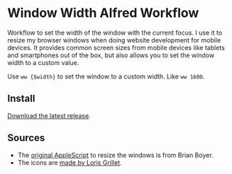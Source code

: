 Window Width Alfred Workflow
============================

Workflow to set the width of the window with the current focus. I use it to resize my browser windows when doing website development for mobile devices. It provides common screen sizes from mobile devices like tablets and smartphones out of the box, but also allows you to set the window width to a custom value.

Use `ww {$width}` to set the window to a custom width. Like `ww 1600`.

Install
-------

[Download the latest release]().


Sources
-------

- The [original AppleScript](https://gist.github.com/brianboyer/2648545) to resize the windows is from Brian Boyer.
- The icons are [made by Loris Grillet](http://dribbble.com/shots/1071458-Mobile-Devices-Icons-V3-PSD-EPS-sketch).

